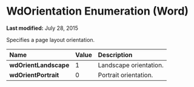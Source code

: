 
# WdOrientation Enumeration (Word)

 **Last modified:** July 28, 2015

Specifies a page layout orientation.


|**Name**|**Value**|**Description**|
|:-----|:-----|:-----|
| **wdOrientLandscape**|1|Landscape orientation.|
| **wdOrientPortrait**|0|Portrait orientation.|
